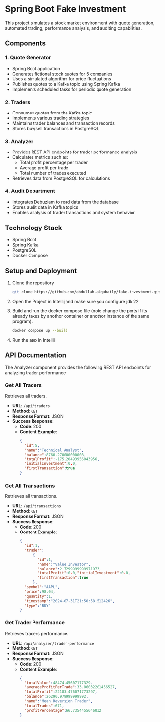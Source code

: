 # Spring Boot Fake Investment

This project simulates a stock market environment with quote generation, automated trading, performance analysis, and auditing capabilities.

## Components

### 1. Quote Generator

- Spring Boot application
- Generates fictional stock quotes for 5 companies
- Uses a simulated algorithm for price fluctuations
- Publishes quotes to a Kafka topic using Spring Kafka
- Implements scheduled tasks for periodic quote generation

### 2. Traders

- Consumes quotes from the Kafka topic
- Implements various trading strategies
- Maintains trader balances and transaction records
- Stores buy/sell transactions in PostgreSQL

### 3. Analyzer

- Provides REST API endpoints for trader performance analysis
- Calculates metrics such as:
  - Total profit percentage per trader
  - Average profit per trade
  - Total number of trades executed
- Retrieves data from PostgreSQL for calculations

### 4. Audit Department

- Integrates Debuziam to read data from the database
- Stores audit data in Kafka topics
- Enables analysis of trader transactions and system behavior

## Technology Stack

- Spring Boot
- Spring Kafka
- PostgreSQL
- Docker Compose

## Setup and Deployment

1. Clone the repository
   
   ```bash
   git clone https://github.com/abdullah-alqubaily/fake-investment.git
2. Open the Project in Intellij and make sure you configure jdk 22
   
3. Build and run the docker compose file (note change the ports if its already takes by anothor container or anothor instance of the same program).
   
   ```bash
   docker compose up --build

4. Run the app in Intellij


## API Documentation

The Analyzer component provides the following REST API endpoints for analyzing trader performance:

### Get All Traders

Retrieves all traders.

- **URL**: `/api/traders`
- **Method**: `GET`
- **Response Format**: JSON
- **Success Response**:
  - **Code**: 200
  - **Content Example**:
    ```json
    {
      "id":5,
      "name":"Technical Analyst",
      "balance":8760.270000000008,
      "totalProfit":-175.20493956043956,
      "initialInvestment":0.0,
      "firstTransaction":true
    }
    ```

### Get All Transactions

Retrieves all transactions.

- **URL**: `/api/transactions`
- **Method**: `GET`
- **Response Format**: JSON
- **Success Response**:
  - **Code**: 200
  - **Content Example**:
    ```json
    {
      "id":1,
      "trader":
          {
            "id":1,
            "name":"Value Investor",
            "balance":2.7299999999971973,
            "totalProfit":0.0,"initialInvestment":0.0,
            "firstTransaction":true
          },
      "symbol":"AAPL",
      "price":98.04,
      "quantity":1,
      "timestamp":"2024-07-31T21:50:58.512426",
      "type":"BUY"
    }
    ```


### Get Trader Performance

Retrieves traders performance.

- **URL**: `/api/analyzer/trader-performance`
- **Method**: `GET`
- **Response Format**: JSON
- **Success Response**:
  - **Code**: 200
  - **Content Example**:
    ```json
    {
      "totalValue":48474.45607177329,
      "averageProfitPerTrade":33.06032201456527,
      "totalProfit":22183.476071773297,
      "balance":26290.979999999992,
      "name":"Mean Reversion Trader",
      "totalTrades":671,
      "profitPercentage":66.7354455646032
    }
    ```
